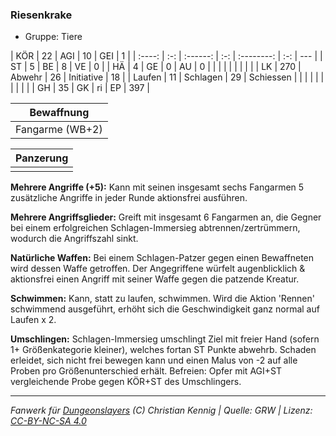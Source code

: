 ### Riesenkrake

- Gruppe: Tiere

|  KÖR   | 22  |   AGI    | 10  |    GEI     |  1  |
| :----: | :-: | :------: | :-: | :--------: | :-: | --- |
|   ST   |  5  |    BE    |  8  |     VE     |  0  |
|   HÄ   |  4  |    GE    |  0  |     AU     |  0  |
|        |     |          |     |            |     |     |
|   LK   | 270 |  Abwehr  | 26  | Initiative | 18  |
| Laufen | 11  | Schlagen | 29  | Schiessen  |     |
|        |     |          |     |            |     |     |
|   GH   | 35  |    GK    | ri  |     EP     | 397 |

|   Bewaffnung    |
| :-------------: |
| Fangarme (WB+2) |

| Panzerung |
| :-------: |
|           |

**Mehrere Angriffe (+5):** Kann mit seinen insgesamt sechs Fangarmen 5 zusätzliche Angriffe in jeder Runde aktionsfrei ausführen.

**Mehrere Angriffsglieder:** Greift mit insgesamt 6 Fangarmen an, die Gegner bei einem erfolgreichen Schlagen-Immersieg abtrennen/zertrümmern, wodurch die Angriffszahl sinkt.

**Natürliche Waffen:** Bei einem Schlagen-Patzer gegen einen Bewaffneten wird dessen Waffe getroffen. Der Angegriffene würfelt augenblicklich & aktionsfrei einen Angriff mit seiner Waffe gegen die patzende Kreatur.

**Schwimmen:** Kann, statt zu laufen, schwimmen. Wird die Aktion 'Rennen' schwimmend ausgeführt, erhöht sich die Geschwindigkeit ganz normal auf Laufen x 2.

**Umschlingen:** Schlagen-Immersieg umschlingt Ziel mit freier Hand (sofern 1+ Größenkategorie kleiner), welches fortan ST Punkte abwehrb. Schaden erleidet, sich nicht frei bewegen kann und einen Malus von -2 auf alle Proben pro Größenunterschied erhält. Befreien: Opfer mit AGI+ST vergleichende Probe gegen KÖR+ST des Umschlingers.

---

_Fanwerk für [Dungeonslayers](https://www.dungeonslayers.net/) (C) Christian Kennig | Quelle: GRW | Lizenz: [CC-BY-NC-SA 4.0](https://creativecommons.org/licenses/by-nc-sa/4.0/deed.de)_
